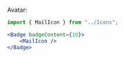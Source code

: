 Avatar:
```jsx
import { MailIcon } from "../Icons";

<Badge badgeContent={10}>
    <MailIcon />
</Badge>
```
